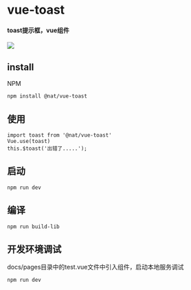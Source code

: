# vue-toast
#### toast提示框，vue组件
![](//cdn.51talk.com/apollo/images/bbb0563abe69b5d42be642e2f3801516.png)

## install
NPM
```
npm install @nat/vue-toast
```
## 使用
```
import toast from '@nat/vue-toast'
Vue.use(toast)
this.$toast('出错了.....');
```
## 启动
```
npm run dev
```
## 编译
```
npm run build-lib
```
## 开发环境调试
docs/pages目录中的test.vue文件中引入组件，启动本地服务调试
```
npm run dev
```